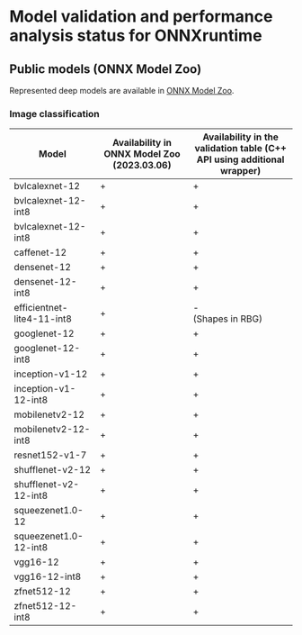 # Model validation and performance analysis status for ONNXruntime

## Public models (ONNX Model Zoo)

Represented deep models are available in [ONNX Model Zoo][onnx].

### Image classification

Model | Availability in ONNX Model Zoo (2023.03.06) | Availability in the validation table (C++ API using additional wrapper)|
-|-|-|
bvlcalexnet-12 | + | + |
bvlcalexnet-12-int8 | + | + |
bvlcalexnet-12-int8 | + | + |
caffenet-12 | + | + |
densenet-12 | + | + |
densenet-12-int8 | + | + |
efficientnet-lite4-11-int8 | + | -<br>(Shapes in RBG) |
googlenet-12 | + | + |
googlenet-12-int8 | + | + |
inception-v1-12 | + | + |
inception-v1-12-int8 | + | + |
mobilenetv2-12 | + | + |
mobilenetv2-12-int8 | + | + |
resnet152-v1-7 | + | + |
shufflenet-v2-12 | + | + |
shufflenet-v2-12-int8 | + | + |
squeezenet1.0-12 | + | + |
squeezenet1.0-12-int8 | + | + |
vgg16-12 | + | + |
vgg16-12-int8 | + | + |
zfnet512-12 | + | + |
zfnet512-12-int8 | + | + |

<!-- LINKS -->
[onnx]: https://github.com/onnx/models